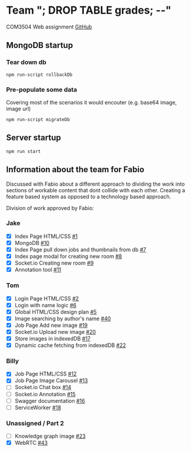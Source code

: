 # Team "; DROP TABLE grades; --"
COM3504 Web assignment [GitHub](https://github.com/hollandjake/COM3504)

## MongoDB startup
### Tear down db
```shell
npm run-script rollbackDb
```
### Pre-populate some data 
Covering most of the scenarios it would encouter (e.g. base64 image, image url)
```shell
npm run-script migrateDb
```

## Server startup
```shell
npm run start
```

## Information about the team for Fabio

Discussed with Fabio about a different approach to dividing the work into sections of workable content that dont collide with each other.
Creating a feature based system as opposed to a technology based approach.

Division of work approved by Fabio:

### Jake
- [x] Index Page HTML/CSS [#1](https://github.com/hollandjake/COM3504/issues/1)
- [x] MongoDB [#10](https://github.com/hollandjake/COM3504/issues/10)
- [x] Index Page pull down jobs and thumbnails from db [#7](https://github.com/hollandjake/COM3504/issues/7)
- [x] Index page modal for creating new room [#8](https://github.com/hollandjake/COM3504/issues/8)
- [x] Socket.io Creating new room [#9](https://github.com/hollandjake/COM3504/issues/9)
- [x] Annotation tool [#11](https://github.com/hollandjake/COM3504/issues/11)
### Tom
- [x] Login Page HTML/CSS [#2](https://github.com/hollandjake/COM3504/issues/2)
- [x] Login with name logic [#6](https://github.com/hollandjake/COM3504/issues/6)
- [x] Global HTML/CSS design plan [#5](https://github.com/hollandjake/COM3504/issues/5)
- [x] Image searching by author's name [#40](https://github.com/hollandjake/COM3504/issues/40)
- [x] Job Page Add new image [#19](https://github.com/hollandjake/COM3504/issues/19)
- [x] Socket.io Upload new image [#20](https://github.com/hollandjake/COM3504/issues/20)
- [x] Store images in indexedDB [#17](https://github.com/hollandjake/COM3504/issues/17)
- [x] Dynamic cache fetching from indexedDB [#22](https://github.com/hollandjake/COM3504/issues/22)
### Billy
- [x] Job Page HTML/CSS [#12](https://github.com/hollandjake/COM3504/issues/12)
- [x] Job Page Image Carousel [#13](https://github.com/hollandjake/COM3504/issues/13)
- [ ] Socket.io Chat box [#14](https://github.com/hollandjake/COM3504/issues/14)
- [ ] Socket.io Annotation [#15](https://github.com/hollandjake/COM3504/issues/15)
- [ ] Swagger documentation [#16](https://github.com/hollandjake/COM3504/issues/16)
- [ ] ServiceWorker [#18](https://github.com/hollandjake/COM3504/issues/18)

### Unassigned / Part 2
- [ ] Knowledge graph image [#23](https://github.com/hollandjake/COM3504/issues/23)
- [x] WebRTC [#43](https://github.com/hollandjake/COM3504/issues/43)
